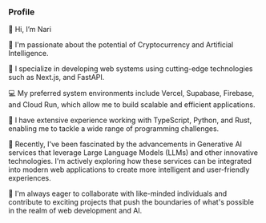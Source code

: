 ### Profile

👋 Hi, I’m Nari

👀 I'm passionate about the potential of Cryptocurrency and Artificial Intelligence.

🌱 I specialize in developing web systems using cutting-edge technologies such as Next.js, and FastAPI.

💻 My preferred system environments include Vercel, Supabase, Firebase, and Cloud Run, which allow me to build scalable and efficient applications.

💪 I have extensive experience working with TypeScript, Python, and Rust, enabling me to tackle a wide range of programming challenges.

🚀 Recently, I've been fascinated by the advancements in Generative AI services that leverage Large Language Models (LLMs) and other innovative technologies. I'm actively exploring how these services can be integrated into modern web applications to create more intelligent and user-friendly experiences.

🤝 I'm always eager to collaborate with like-minded individuals and contribute to exciting projects that push the boundaries of what's possible in the realm of web development and AI.
